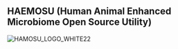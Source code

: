 ## HAEMOSU (Human Animal Enhanced Microbiome Open Source Utility)
![HAMOSU_LOGO_WHITE22](https://user-images.githubusercontent.com/97942052/153062244-1533ca18-9430-4d0f-8baa-a6419c19ec86.png)

